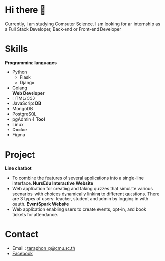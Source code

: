 # Hi there 👋
Currently, I am studying Computer Science. I am looking for an internship as a Full Stack Developer, Back-end or Front-end Developer

# Skills
**Programming languages**
- Python
    - Flask
    - Django
- Golang <br>
**Web Developer**
- HTML/CSS
- JavaScript
**DB**
- MongoDB
- PostgreSQL
- pgAdmin 4
**Tool**
- Linux
- Docker
- Figma

# Project
**Line chatbot**
- To combine the features of several applications into a single-line interface.
**NursEdu Interactive Website**
- Web application for creating and taking quizzes that simulate various scenarios, with choices dynamically linking to different questions. There are 3 types of users: teacher, student and admin by logging in with oauth.
**EventSpark Website**
- Web application enabling users to create events, opt-in, and book tickets for attendance.

# Contact
- Email : tanaphon_p@cmu.ac.th
- [Facebook](https://web.facebook.com/tanaphon.phuengpa)



